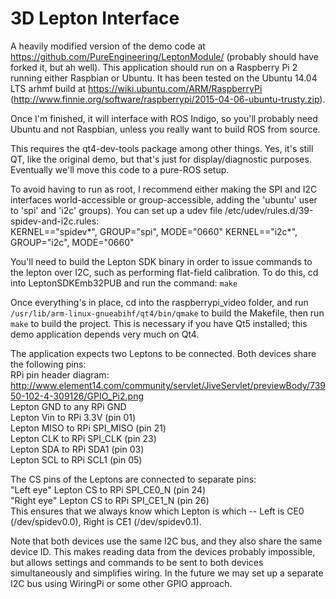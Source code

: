 # 3D Lepton Interface

A heavily modified version of the demo code at https://github.com/PureEngineering/LeptonModule/ (probably should have forked it, but ah well).  This application should run on a Raspberry Pi 2 running either Raspbian or Ubuntu.  It has been tested on the Ubuntu 14.04 LTS arhmf build at https://wiki.ubuntu.com/ARM/RaspberryPi (http://www.finnie.org/software/raspberrypi/2015-04-06-ubuntu-trusty.zip).

Once I'm finished, it will interface with ROS Indigo, so you'll probably need Ubuntu and not Raspbian, unless you really want to build ROS from source.

This requires the qt4-dev-tools package among other things.  Yes, it's still QT, like the original demo, but that's just for display/diagnostic purposes.  Eventually we'll move this code to a pure-ROS setup.

To avoid having to run as root, I recommend either making the SPI and I2C interfaces world-accessible or group-accessible, adding the 'ubuntu' user to 'spi' and 'i2c' groups).  You can set up a udev file /etc/udev/rules.d/39-spidev-and-i2c.rules:  
KERNEL=="spidev*", GROUP="spi", MODE="0660"
KERNEL=="i2c*", GROUP="i2c", MODE="0660"

You'll need to build the Lepton SDK binary in order to issue commands to the lepton over I2C, such as performing flat-field calibration. To do this, cd into LeptonSDKEmb32PUB and run the command: `make`

Once everything's in place, cd into the raspberrypi_video folder, and run `/usr/lib/arm-linux-gnueabihf/qt4/bin/qmake` to build the Makefile, then run `make` to build the project.  This is necessary if you have Qt5 installed; this demo application depends very much on Qt4.

The application expects two Leptons to be connected. Both devices share the following pins:  
RPi pin header diagram: http://www.element14.com/community/servlet/JiveServlet/previewBody/73950-102-4-309126/GPIO_Pi2.png  
Lepton GND to any RPi GND  
Lepton Vin to RPi 3.3V (pin 01)  
Lepton MISO to RPi SPI_MISO (pin 21)  
Lepton CLK to RPi SPI_CLK (pin 23)  
Lepton SDA to RPi SDA1 (pin 03)  
Lepton SCL to RPi SCL1 (pin 05)  

The CS pins of the Leptons are connected to separate pins:  
"Left eye" Lepton CS to RPi SPI_CE0_N (pin 24)  
"Right eye" Lepton CS to RPi SPI_CE1_N (pin 26)  
This ensures that we always know which Lepton is which -- Left is CE0 (/dev/spidev0.0), Right is CE1 (/dev/spidev0.1).

Note that both devices use the same I2C bus, and they also share the same device ID.  This makes reading data from the devices probably impossible, but allows settings and commands to be sent to both devices simultaneously and simplifies wiring.  In the future we may set up a separate I2C bus using WiringPi or some other GPIO approach.